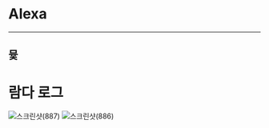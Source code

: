 # Alexa

-----------------------------------------------
뮻
-----------------------------------------------
# 람다 로그
![스크린샷(887)](https://user-images.githubusercontent.com/102004234/169588740-342c3884-db91-4fb7-9068-0105ca482be7.png)
![스크린샷(886)](https://user-images.githubusercontent.com/102004234/169588753-f208ed26-a36d-4653-90c6-b53607a557dc.png)
